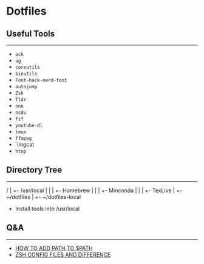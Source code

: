 # Dotfiles

## Useful Tools
---
* `ack`
* `ag`
* `coreutils`
* `binutils`
* `Font-hack-nerd-font`
* `autojump`
* `Zsh`
* `Tldr`
* `nnn`
* `ncdu`
* `fzf`
* `youtube-dl`
* `tmux`
* `ffmpeg`
* `imgcat
* `htop`

## Directory Tree
---
/
|
+- /usr/local
|  |
|  +- Homebrew
|  |
|  +- Minconda
|  |
|  +- TexLive
|
+- ~/dotfiles
|
+- ~/dotfiles-local

* Install tools into /usr/local

## Q&A
---
* [HOW TO ADD PATH TO $PATH](https://unix.stackexchange.com/questions/26047/how-to-correctly-add-a-path-to-path)
* [ZSH CONFIG FILES AND DIFFERENCE](https://unix.stackexchange.com/questions/71253/what-should-shouldnt-go-in-zshenv-zshrc-zlogin-zprofile-zlogout)
